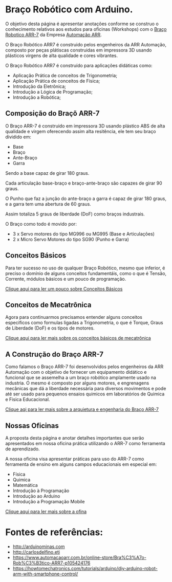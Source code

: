 # Braço Robótico com Arduino.

O objetivo desta página é apresentar anotações conforme se construo o conhecimento relativos aos estudos para oficinas (Workshops) com o [Braço Robotico ARR-7](https://www.automacaoarr.com.br/online-store/Bra%C3%A7o-Rob%C3%B3tico-ARR7-p105424176) da Empresa [Automação ARR](https://www.automacaoarr.com.br). 

O Braço Robótico ARR7 é construido pelos engenheiros da ARR Automação, composto por peças plátiscas construidas em impressora 3D usando plásticos virgens de alta qualidade e cores vibrantes.

O Braço Robótico ARR7 é construído para aplicações didáticas como:

* Aplicação Prática de conceitos de Trigonometria;
* Aplicação Prática de conceitos de Física;
* Introdução da Eletrônica;
* Introdução a Lógica de Programação;
* Introdução a Robótica;

## Composição do Braçõ ARR-7

O Braço ARR-7 é construido em impressora 3D usando plástico ABS de alta qualidade e virgem oferecendo assim alta resitência, ele tem seu braço dividido em:

* Base
* Braço
* Ante-Braço
* Garra

Sendo a base capaz de girar 180 graus. 

Cada articulação base-braço e braço-ante-braço são capazes de girar 90 graus.

O Punho que faz a junção do ante-braço a garra é capaz de girar 180 graus, e a garra tem uma abertura de 60 graus.

Assim totaliza 5 graus de liberdade (DoF) como braços industrais.

O Braço como todo é movido por:

* 3 x Servo motores do tipo MG996 ou MG995 (Base e Articulações)
* 2 x Micro Servo Motores do tipo SG90 (Punho e Garra)

## Conceitos Básicos

Para ter sucesso no uso de qualquer Braço Robótico, mesmo que inferior, é preciso o domínio de alguns conceitos fundamentáis, como o que é Tensão, Corrente, módulos básicos e um pouco de programação.

[Clique aqui para ler um pouco sobre Conceitos Básicos](conceitos.md)

## Conceitos de Mecatrônica

Agora para continuarmos precisamos entender alguns conceitos especificos como  formulas ligadas a Trigonometria, o que é Torque, Graus de Liberdade (DoF) e os tipos de motores. 

[Clique aqui para ler mais sobre os conceitos básicos de mecatrônica](mecatronica.md)

## A Construção do Braço ARR-7

Como falamos o Braço ARR-7 foi desenvolvidos pelos engenheiros da ARR Automação com o objetivo de fornecer um equipamento didático e funcional que se assemelha a um braço robótico amplamente usado na industria. O mesmo é composto por alguns motores, e engrenagens mecânicas que dá a liberdade necessária para diversos movimentos e pode até ser usado para pequenos ensaios quimicos em laboratórios de Quimica e Fisica Educacional.

[Clique aqi para ler mais sobre a arquietura e engenharia do Braço ARR-7](arquitetura.md)

## Nossas Oficinas

A proposta desta página e anotar detalhes importantes que serão apresentados em nossa oficina prática utilizando o ARR-7 como ferramenta de aprendizado.

A nossa oficina visa apresentar práticas para uso do ARR-7 como ferramenta de ensino em alguns campos educacionais em especial em:

* Física
* Quimica
* Matemática
* Introdução à Programação
* Introdução ao Arduino
* Introdução a Programação Mobile

[Clique aqui para ler mais sobre a ofina](oficina.md)

# Fontes de referências:

* http://arduinominas.com
* http://carlosdelfino.eti
* https://www.automacaoarr.com.br/online-store/Bra%C3%A7o-Rob%C3%B3tico-ARR7-p105424176
* https://howtomechatronics.com/tutorials/arduino/diy-arduino-robot-arm-with-smartphone-control/
